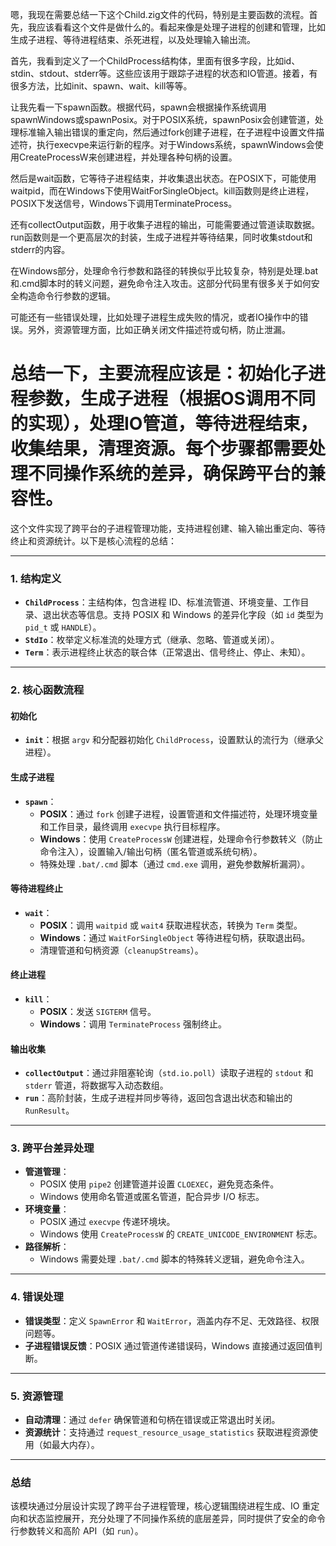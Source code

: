 嗯，我现在需要总结一下这个Child.zig文件的代码，特别是主要函数的流程。首先，我应该看看这个文件是做什么的。看起来像是处理子进程的创建和管理，比如生成子进程、等待进程结束、杀死进程，以及处理输入输出流。

首先，我看到定义了一个ChildProcess结构体，里面有很多字段，比如id、stdin、stdout、stderr等。这些应该用于跟踪子进程的状态和IO管道。接着，有很多方法，比如init、spawn、wait、kill等等。

让我先看一下spawn函数。根据代码，spawn会根据操作系统调用spawnWindows或spawnPosix。对于POSIX系统，spawnPosix会创建管道，处理标准输入输出错误的重定向，然后通过fork创建子进程，在子进程中设置文件描述符，执行execvpe来运行新的程序。对于Windows系统，spawnWindows会使用CreateProcessW来创建进程，并处理各种句柄的设置。

然后是wait函数，它等待子进程结束，并收集退出状态。在POSIX下，可能使用waitpid，而在Windows下使用WaitForSingleObject。kill函数则是终止进程，POSIX下发送信号，Windows下调用TerminateProcess。

还有collectOutput函数，用于收集子进程的输出，可能需要通过管道读取数据。run函数则是一个更高层次的封装，生成子进程并等待结果，同时收集stdout和stderr的内容。

在Windows部分，处理命令行参数和路径的转换似乎比较复杂，特别是处理.bat和.cmd脚本时的转义问题，避免命令注入攻击。这部分代码里有很多关于如何安全构造命令行参数的逻辑。

可能还有一些错误处理，比如处理子进程生成失败的情况，或者IO操作中的错误。另外，资源管理方面，比如正确关闭文件描述符或句柄，防止泄漏。

总结一下，主要流程应该是：初始化子进程参数，生成子进程（根据OS调用不同的实现），处理IO管道，等待进程结束，收集结果，清理资源。每个步骤都需要处理不同操作系统的差异，确保跨平台的兼容性。
================================================
这个文件实现了跨平台的子进程管理功能，支持进程创建、输入输出重定向、等待终止和资源统计。以下是核心流程的总结：

---

### **1. 结构定义**
- **`ChildProcess`**：主结构体，包含进程 ID、标准流管道、环境变量、工作目录、退出状态等信息。支持 POSIX 和 Windows 的差异化字段（如 `id` 类型为 `pid_t` 或 `HANDLE`）。
- **`StdIo`**：枚举定义标准流的处理方式（继承、忽略、管道或关闭）。
- **`Term`**：表示进程终止状态的联合体（正常退出、信号终止、停止、未知）。

---

### **2. 核心函数流程**
#### **初始化**
- **`init`**：根据 `argv` 和分配器初始化 `ChildProcess`，设置默认的流行为（继承父进程）。

#### **生成子进程**
- **`spawn`**：
  - **POSIX**：通过 `fork` 创建子进程，设置管道和文件描述符，处理环境变量和工作目录，最终调用 `execvpe` 执行目标程序。
  - **Windows**：使用 `CreateProcessW` 创建进程，处理命令行参数转义（防止命令注入），设置输入/输出句柄（匿名管道或系统句柄）。
  - 特殊处理 `.bat/.cmd` 脚本（通过 `cmd.exe` 调用，避免参数解析漏洞）。

#### **等待进程终止**
- **`wait`**：
  - **POSIX**：调用 `waitpid` 或 `wait4` 获取进程状态，转换为 `Term` 类型。
  - **Windows**：通过 `WaitForSingleObject` 等待进程句柄，获取退出码。
  - 清理管道和句柄资源（`cleanupStreams`）。

#### **终止进程**
- **`kill`**：
  - **POSIX**：发送 `SIGTERM` 信号。
  - **Windows**：调用 `TerminateProcess` 强制终止。

#### **输出收集**
- **`collectOutput`**：通过非阻塞轮询（`std.io.poll`）读取子进程的 `stdout` 和 `stderr` 管道，将数据写入动态数组。
- **`run`**：高阶封装，生成子进程并同步等待，返回包含退出状态和输出的 `RunResult`。

---

### **3. 跨平台差异处理**
- **管道管理**：
  - POSIX 使用 `pipe2` 创建管道并设置 `CLOEXEC`，避免竞态条件。
  - Windows 使用命名管道或匿名管道，配合异步 I/O 标志。
- **环境变量**：
  - POSIX 通过 `execvpe` 传递环境块。
  - Windows 使用 `CreateProcessW` 的 `CREATE_UNICODE_ENVIRONMENT` 标志。
- **路径解析**：
  - Windows 需要处理 `.bat/.cmd` 脚本的特殊转义逻辑，避免命令注入。

---

### **4. 错误处理**
- **错误类型**：定义 `SpawnError` 和 `WaitError`，涵盖内存不足、无效路径、权限问题等。
- **子进程错误反馈**：POSIX 通过管道传递错误码，Windows 直接通过返回值判断。

---

### **5. 资源管理**
- **自动清理**：通过 `defer` 确保管道和句柄在错误或正常退出时关闭。
- **资源统计**：支持通过 `request_resource_usage_statistics` 获取进程资源使用（如最大内存）。

---

### **总结**
该模块通过分层设计实现了跨平台子进程管理，核心逻辑围绕进程生成、IO 重定向和状态监控展开，充分处理了不同操作系统的底层差异，同时提供了安全的命令行参数转义和高阶 API（如 `run`）。